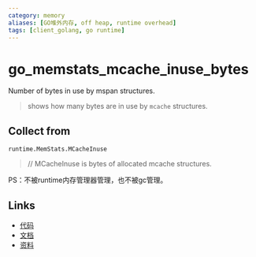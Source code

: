 ```yaml
---
category: memory
aliases: [GO堆外内存, off heap, runtime overhead]
tags: [client_golang, go runtime]
---
```

# go_memstats_mcache_inuse_bytes

Number of bytes in use by mspan structures.

> shows how many bytes are in use by `mcache` structures.

## Collect from

`runtime.MemStats.MCacheInuse`

> // MCacheInuse is bytes of allocated mcache structures.

PS：不被runtime内存管理器管理，也不被gc管理。

## Links

- [代码](https://github.com/prometheus/client_golang/blob/master/prometheus/go_collector.go#L222)
- [文档](https://golang.org/src/runtime/mstats.go)
- [资料](https://povilasv.me/prometheus-go-metrics/#)

